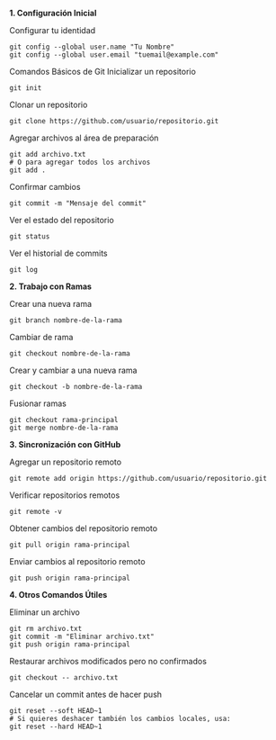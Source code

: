 **1. Configuración Inicial**

Configurar tu identidad
```
git config --global user.name "Tu Nombre"
git config --global user.email "tuemail@example.com"
```
Comandos Básicos de Git
Inicializar un repositorio
```
git init
```
Clonar un repositorio
```
git clone https://github.com/usuario/repositorio.git
```
Agregar archivos al área de preparación
```
git add archivo.txt
# O para agregar todos los archivos
git add .
```
Confirmar cambios
```
git commit -m "Mensaje del commit"
```
Ver el estado del repositorio
```
git status
```
Ver el historial de commits
```
git log
```
**2. Trabajo con Ramas**

Crear una nueva rama
```
git branch nombre-de-la-rama
```
Cambiar de rama
```
git checkout nombre-de-la-rama
```
Crear y cambiar a una nueva rama
```
git checkout -b nombre-de-la-rama
```
Fusionar ramas
```
git checkout rama-principal
git merge nombre-de-la-rama
```
**3. Sincronización con GitHub**

Agregar un repositorio remoto
```
git remote add origin https://github.com/usuario/repositorio.git
```
Verificar repositorios remotos
```
git remote -v
```
Obtener cambios del repositorio remoto
```
git pull origin rama-principal
```
Enviar cambios al repositorio remoto
```
git push origin rama-principal
```
**4. Otros Comandos Útiles**

Eliminar un archivo
```
git rm archivo.txt
git commit -m "Eliminar archivo.txt"
git push origin rama-principal
```
Restaurar archivos modificados pero no confirmados
```
git checkout -- archivo.txt
```
Cancelar un commit antes de hacer push

```
git reset --soft HEAD~1
# Si quieres deshacer también los cambios locales, usa:
git reset --hard HEAD~1
```
